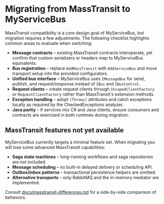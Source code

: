 # Migrating from MassTransit to MyServiceBus

MassTransit compatibility is a core design goal of MyServiceBus, but migration requires a few adjustments.
The following checklist highlights common areas to evaluate when switching:

- **Message contracts** – existing MassTransit contracts interoperate, yet confirm that custom serializers or
  headers map to MyServiceBus equivalents.
- **Bus registration** – replace `AddMassTransit` with `AddServiceBus` and move transport setup into the
  provided configurators.
- **Unified bus interface** – MyServiceBus uses `IMessageBus` for send, publish, and request/response
  instead of `IBus` and `IBusControl`.
- **Request clients** – create request clients through `IScopedClientFactory` or `RequestClientFactory` rather than
  MassTransit's extension methods.
- **Exception handling** – adopt `[Throws]` attributes and catch exceptions locally as required by the CheckedExceptions analyzer.
- **Java parity** – if services mix C# and Java clients, ensure consumers and contracts are exercised in both runtimes
  during migration.

## MassTransit features not yet available

MyServiceBus currently targets a minimal feature set. When migrating you will lose some advanced MassTransit capabilities:

- **Saga state machines** – long-running workflows and saga repositories are not included.
- **Message scheduling** – no built-in delayed delivery or scheduling API.
- **Outbox/inbox patterns** – transactional persistence helpers are omitted.
- **Alternative transports** – only RabbitMQ and the in-memory mediator are implemented.

Consult [docs/masstransit-differences.md](masstransit-differences.md) for a side-by-side comparison of behaviors.
